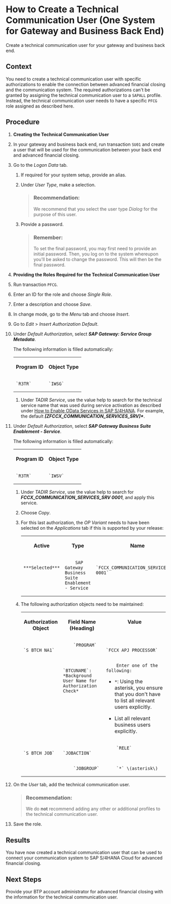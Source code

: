 <!-- loio8705f861937c40ca8afb9dc728f4d5fe -->

# How to Create a Technical Communication User \(One System for Gateway and Business Back End\)

Create a technical communication user for your gateway and business back end.



<a name="loio8705f861937c40ca8afb9dc728f4d5fe__context_qkm_myv_gsb"/>

## Context

You need to create a technical communication user with specific authorizations to enable the connection between advanced financial closing and the communication system. The required authorizations can't be granted by assigning the technical communication user to a `SAPALL` profile. Instead, the technical communication user needs to have a specific `PFCG` role assigned as described here.



## Procedure

1.  **Creating the Technical Communication User**
2.  In your gateway and business back end, run transaction `SU01` and create a user that will be used for the communication between your back end and advanced financial closing.

3.  Go to the *Logon Data* tab.

    1.  If required for your system setup, provide an alias.

    2.  Under *User Type*, make a selection.

        > ### Recommendation:  
        > We recommend that you select the user type *Dialog* for the purpose of this user.

    3.  Provide a password.

        > ### Remember:  
        > To set the final password, you may first need to provide an initial password. Then, you log on to the system whereupon you'll be asked to change the password. This will then be the final password.


4.  **Providing the Roles Required for the Technical Communication User**
5.  Run transaction `PFCG`.

6.  Enter an ID for the role and choose *Single Role*.

7.  Enter a description and choose *Save*.

8.  In change mode, go to the *Menu* tab and choose *Insert*.

9.  Go to *Edit* \> *Insert Authorization Default*.

10. Under *Default Authorization*, select ***SAP Gateway: Service Group Metadata***.

    The following information is filled automatically:


    <table>
    <tr>
    <th valign="top">

    Program ID


    
    </th>
    <th valign="top">

    Object Type


    
    </th>
    </tr>
    <tr>
    <td valign="top">
    
        `R3TR`


    
    </td>
    <td valign="top">
    
        `IWSG`


    
    </td>
    </tr>
    </table>
    
    1.  Under *TADIR Service*, use the value help to search for the technical service name that was used during service activation as described under [How to Enable OData Services in SAP S/4HANA](how-to-enable-odata-services-in-sap-s-4hana-fb5fe06.md). For example, the default *****\[ZFCCX\_COMMUNICATION\_SERVICES\_SRV\]\******.


11. Under *Default Authorization*, select ***SAP Gateway Business Suite Enablement - Service***.

    The following information is filled automatically:


    <table>
    <tr>
    <th valign="top">

    Program ID


    
    </th>
    <th valign="top">

    Object Type


    
    </th>
    </tr>
    <tr>
    <td valign="top">
    
        `R3TR`


    
    </td>
    <td valign="top">
    
        `IWSV`


    
    </td>
    </tr>
    </table>
    
    1.  Under *TADIR Service*, use the value help to search for ***FCCX\_COMMUNICATION\_SERVICES\_SRV 0001***, and apply this service.

    2.  Choose *Copy*.

    3.  For this last authorization, the *OP Variant* needs to have been selected on the *Applications* tab if this is supported by your release:


        <table>
        <tr>
        <th valign="top">

        Active


        
        </th>
        <th valign="top">

        Type


        
        </th>
        <th valign="top">

        Name


        
        </th>
        <th valign="top">

        Variant


        
        </th>
        <th valign="top">

        Description


        
        </th>
        </tr>
        <tr>
        <td valign="top">
        
                ***Selected***


        
        </td>
        <td valign="top">
        
                SAP Gateway Business Suite Enablement - Service


        
        </td>
        <td valign="top">
        
                `FCCX_COMMUNICATION_SERVICES_SRV 0001`


        
        </td>
        <td valign="top">
        
                `FCCX_COMMUNICATION_SERVICES_SRVO`


        
        </td>
        <td valign="top">
        
                `OP Variant`


        
        </td>
        </tr>
        </table>
        
    4.  The following authorization objects need to be maintained:


        <table>
        <tr>
        <th valign="top">

        Authorization Object


        
        </th>
        <th valign="top">

        Field Name \(Heading\)


        
        </th>
        <th valign="top">

        Value


        
        </th>
        </tr>
        <tr>
        <td valign="top" rowspan="2">
        
                `S_BTCH_NA1`


        
        </td>
        <td valign="top">
        
                `PROGRAM`


        
        </td>
        <td valign="top">
        
                `FCCX_APJ_PROCESSOR`


        
        </td>
        </tr>
        <tr>
        <td valign="top">
        
                `BTCUNAME`: *Background User Name for Authorization Check*


        
        </td>
        <td valign="top">
        
                Enter one of the following:

        -   `*`: Using the asterisk, you ensure that you don't have to list all relevant users explicitly.

        -   List all relevant business users explicitly.



        
        </td>
        </tr>
        <tr>
        <td valign="top" rowspan="2">
        
                `S_BTCH_JOB`


        
        </td>
        <td valign="top">
        
                `JOBACTION`


        
        </td>
        <td valign="top">
        
                `RELE`


        
        </td>
        </tr>
        <tr>
        <td valign="top">
        
                `JOBGROUP`


        
        </td>
        <td valign="top">
        
                `*` \(asterisk\)


        
        </td>
        </tr>
        </table>
        

12. On the *User* tab, add the technical communication user.

    > ### Recommendation:  
    > We do **not** recommend adding any other or additional profiles to the technical communication user.

13. Save the role.




<a name="loio8705f861937c40ca8afb9dc728f4d5fe__result_qnn_rzv_gsb"/>

## Results

You have now created a technical communication user that can be used to connect your communication system to SAP S/4HANA Cloud for advanced financial closing.



<a name="loio8705f861937c40ca8afb9dc728f4d5fe__postreq_rj1_szv_gsb"/>

## Next Steps

Provide your BTP account administrator for advanced financial closing with the information for the technical communication user.

